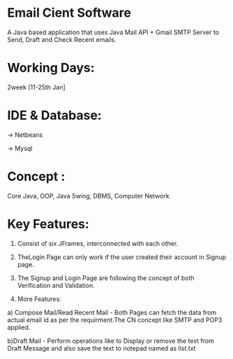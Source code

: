 # Email Cient Software

A Java based application that uses Java Mail API + Gmail SMTP Server to Send, Draft and Check Recent emails.

# Working Days: 

2week [11-25th Jan]

# IDE & Database:

-> Netbeans 

-> Mysql


# Concept : 

Core Java, OOP, Java Swing, DBMS, Computer Network 

# Key Features:

1. Consist of six JFrames, interconnected with each other. 

2. TheLogin Page can only work if the user created their account in Signup page.

3. The Signup and Login Page are following the concept of both Verification and Validation.
4. More Features:

a) Compose Mail/Read Recent Mail - Both Pages can fetch the data from actual email id as per the requirment.The CN concept like SMTP and POP3 applied.

b)Draft Mail - Perform operations like to Display or remove the text from Draft Message and also save the text to notepad named as list.txt






